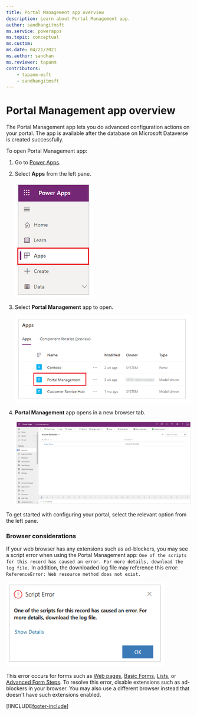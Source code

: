 ```yaml
---
title: Portal Management app overview
description: Learn about Portal Management app.
author: sandhangitmsft
ms.service: powerapps
ms.topic: conceptual
ms.custom: 
ms.date: 04/21/2021
ms.author: sandhan
ms.reviewer: tapanm
contributors:
    - tapanm-msft
    - sandhangitmsft
---
```


# Portal Management app overview

The Portal Management app lets you do advanced configuration actions on your portal. The app is available after the database on Microsoft Dataverse is created successfully.

To open Portal Management app:

1. Go to [Power Apps](https://make.powerapps.com).

1. Select **Apps** from the left pane.

    ![Select Apps](media/configure-portal/studio-apps.png "Select Apps") 

1. Select **Portal Management** app to open.

    ![Select Portal Management app](media/configure-portal/portal-management-app.png "Select Portal Management app")

1. **Portal Management** app opens in a new browser tab.

    ![Portal Management app opened](media/configure-portal/portal-management-app-open.png "Portal Management app opened")

To get started with configuring your portal, select the relevant option from the left pane.

### Browser considerations

If your web browser has any extensions such as ad-blockers, you may see a script error when using the Portal Management app: `One of the scripts for this record has caused an error. For more details, download the log file.` In addition, the downloaded log file may reference this error: `ReferenceError: Web resource method does not exist.` 

![Script error](media/configure-portal/script-error.png "Script error") 

This error occurs for forms such as [Web pages](web-page.md), [Basic Forms](entity-forms.md), [Lists](entity-lists.md), or [Advanced Form Steps](web-form-steps.md). To resolve this error, disable extensions such as ad-blockers in your browser. You may also use a different browser instead that doesn't have such extensions enabled.


[!INCLUDE[footer-include](../../../includes/footer-banner.md)]